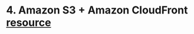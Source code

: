 # 4. Amazon S3 + Amazon CloudFront [resource](https://aws.amazon.com/blogs/networking-and-content-delivery/amazon-s3-amazon-cloudfront-a-match-made-in-the-cloud/)
